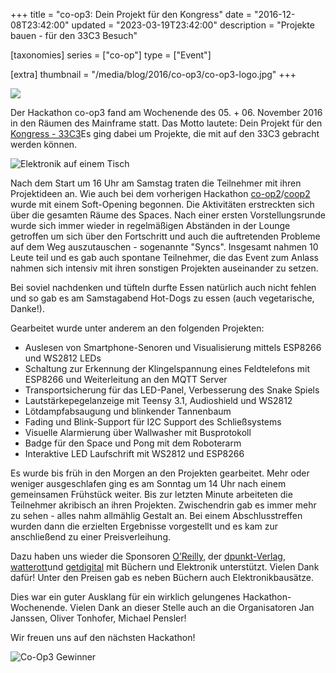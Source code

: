 +++
title = "co-op3: Dein Projekt für den Kongress"
date = "2016-12-08T23:42:00"
updated = "2023-03-19T23:42:00"
description = "Projekte bauen - für den 33C3 Besuch"

[taxonomies]
series =  ["co-op"]
type = ["Event"]

[extra]
thumbnail = "/media/blog/2016/co-op3/co-op3-logo.jpg"
+++

![](/media/blog/2016/co-op3/co-op3-logo.jpg)

Der Hackathon co-op3 fand am Wochenende des 05. + 06. November 2016 in den Räumen des Mainframe statt. Das Motto lautete: Dein Projekt für den [Kongress - 33C3](https://events.ccc.de/congress/2016/wiki/Main_Page)Es ging dabei um Projekte, die mit auf den 33C3 gebracht werden können.

![Elektronik auf einem Tisch](/media/blog/2016/co-op3/co-op3-hacking.jpg)

Nach dem Start um 16 Uhr am Samstag traten die Teilnehmer mit ihren Projektideen an. Wie auch bei dem vorherigen Hackathon [co-op2](  @/blog/2016/2016-02-08-co-op1.md)/[coop2](  @/blog/2016/2016-05-18-co-op2.md) wurde mit einem Soft-Opening begonnen. Die Aktivitäten erstreckten sich über die gesamten Räume des Spaces. Nach einer ersten Vorstellungsrunde wurde sich immer wieder in regelmäßigen Abständen in der Lounge getroffen um sich über den Fortschritt und auch die auftretenden Probleme auf dem Weg auszutauschen - sogenannte "Syncs". Insgesamt nahmen 10 Leute teil und es gab auch spontane Teilnehmer, die das Event zum Anlass nahmen sich intensiv mit ihren sonstigen Projekten auseinander zu setzen.

Bei soviel nachdenken und tüfteln durfte Essen natürlich auch nicht fehlen und so gab es am Samstagabend Hot-Dogs zu essen (auch vegetarische, Danke!).

Gearbeitet wurde unter anderem an den folgenden Projekten:

* Auslesen von Smartphone-Senoren und Visualisierung mittels ESP8266 und WS2812 LEDs
* Schaltung zur Erkennung der Klingelspannung eines Feldtelefons mit ESP8266 und Weiterleitung an den MQTT Server
* Transportsicherung für das LED-Panel, Verbesserung des Snake Spiels
* Lautstärkepegelanzeige mit Teensy 3.1, Audioshield und WS2812
* Lötdampfabsaugung und blinkender Tannenbaum
* Fading und Blink-Support für I2C Support des Schließsystems
* Visuelle Alarmierung über Wallwasher mit Busprotokoll
* Badge für den Space und Pong mit dem Roboterarm
* Interaktive LED Laufschrift mit WS2812 und ESP8266

Es wurde bis früh in den Morgen an den Projekten gearbeitet. Mehr oder weniger ausgeschlafen ging es am Sonntag um 14 Uhr nach einem gemeinsamen Frühstück weiter. Bis zur letzten Minute arbeiteten die Teilnehmer akribisch an ihren Projekten. Zwischendrin gab es immer mehr zu sehen - alles nahm allmählig Gestalt an. Bei einem Abschlusstreffen wurden dann die erzielten Ergebnisse vorgestellt und es kam zur anschließend zu einer Preisverleihung.

Dazu haben uns wieder die Sponsoren [O’Reilly](http://www.oreilly.de/), der [dpunkt-Verlag](http://www.dpunkt.de/), [watterott](http://www.watterott.com/)und [getdigital](https://www.getdigital.de/) mit Büchern und Elektronik unterstützt. Vielen Dank dafür! Unter den Preisen gab es neben Büchern auch Elektronikbausätze.

Dies war ein guter Ausklang für ein wirklich gelungenes Hackathon-Wochenende. Vielen Dank an dieser Stelle auch an die Organisatoren Jan Janssen, Oliver Tonhofer, Michael Pensler!

Wir freuen uns auf den nächsten Hackathon! 

![Co-Op3 Gewinner](/media/blog/2016/co-op3/co-op3-winners.jpg)

[//]: # (TODO: Add image gallery)

